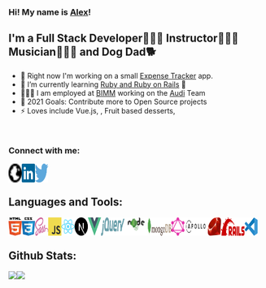 <link href="/styles/style.css" rel="stylesheet"></link>

### Hi! My name is [Alex][website]!

## I'm a Full Stack Developer👨🏻‍💻 Instructor👨🏻‍🏫 Musician👨🏻‍🎤 and Dog Dad🐕

- 🚧 Right now I'm working on a small [Expense Tracker](https://github.com/helloalexdodd/full-stack-expense-tracker) app.
- 🌱 I’m currently learning [Ruby and Ruby on Rails](https://github.com/helloalexdodd/hello-alex-blog) 💎
- 👨🏻‍💼 I am employed at [BIMM](https://bimm.com/) working on the [Audi](https://www.audi.ca/ca/web/en/new-cars.html) Team
- 🥅 2021 Goals: Contribute more to Open Source projects
- ⚡ Loves include Vue.js, , Fruit based desserts,

<br />

### Connect with me:

[<img align="left" alt="alexdodd.com" width="26px" height="36.5px" src="https://raw.githubusercontent.com/iconic/open-iconic/master/svg/globe.svg" />][website]
[<img align="left" alt="Alex Dodd | LinkedIn" width="26px" height="36.5px" src="./icons/linkedin.svg" />][linkedin]
[<img align="left" alt="Alex Dodd | Twitter" width="26px" height="36.5px" src="./icons/twitter.svg" />][twitter]

<br />
<br />

## Languages and Tools:

<img width="26px" height="36.5px" align="left" src="./icons/html5.svg" alt="HTML5" title="HTML5">
<img width="26px" height="36.5px" align="left" src="./icons/css3.svg" alt="CSS3" title="CSS3">
<img width="26px" height="36.5px" align="left" src="./icons/sass.svg" alt="SCSS" title="SCSS">
<img width="26px" height="36.5px" align="left" src="./icons/js.svg" alt="JavaScript" title="JavaScript">
<img width="26px" height="36.5px" align="left" src="./icons/react.svg" alt="React.js" title="React.js">
<img width="26px" height="36.5px" align="left" src="./icons/nextjs.svg" alt="Next.js" title="Next.js">
<img width="26px" height="36.5px" align="left" src="./icons/vuejs.svg" alt="Vue.js" title="Vue.js">
<img width="46px" height="36.5px" align="left" src="./icons/jquery.svg" alt="jQuery" title="jQuery">
<img width="46px" height="36.5px" align="left" src="./icons/node.svg" alt="Node.js" title="">
<img width="46px" height="36.5px" align="left" src="./icons/mongodb.svg" alt="MongoDB" title="MongoDB">
<img width="26px" height="36.5px" align="left" src="./icons/graphql.svg" alt="GraphQL" title="GraphQL">
<img width="46px" height="36.5px" align="left" src="./icons/apollo.svg" alt="Apollo" title="Apollo">
<img width="26px" height="36.5px" align="left" src="./icons/ruby.svg" alt="Ruby" title="Ruby">
<img width="46px" height="36.5px" align="left" src="./icons/rails.svg" alt="Rails" title="Rails">
<img width="26px" height="36.5px" align="left" src="./icons/visual-studio-code.svg" alt="Visual Studio Code" title="Visual Studio Code">

<br />
<br />

## Github Stats:

<div align="center">
  <div style="display: flex; ">
    <img src="https://github-readme-stats.vercel.app/api?username=helloalexdodd&count_private=true&show_icons=true" style="vertical-align: top;" />
    <img src="https://github-readme-stats.vercel.app/api/top-langs/?username=helloalexdodd&langs_count=5&layout=compact" />
  </div>
</div>

[website]: https://alexdodd.ca
[linkedin]: https://linkedin.com/in/helloalexdodd
[twitter]: https://twitter.com/helloalexdodd
